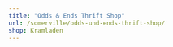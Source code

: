 ```yaml
---
title: "Odds & Ends Thrift Shop"
url: /somerville/odds-und-ends-thrift-shop/
shop: Kramladen
---
```

